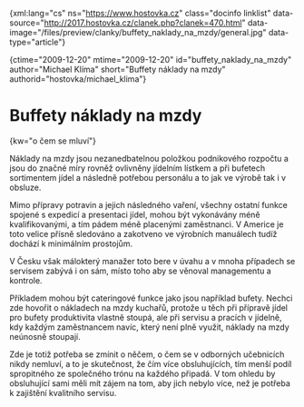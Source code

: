 
{xml:lang="cs" ns="https://www.hostovka.cz" class="docinfo linklist" data-source="http://2017.hostovka.cz/clanek.php?clanek=470.html" data-image="/files/preview/clanky/buffety\_naklady\_na_mzdy/general.jpg" data-type="article"}

{ctime="2009-12-20" mtime="2009-12-20" id="buffety\_naklady\_na\_mzdy" author="Michael Klíma" short="Buffety náklady na mzdy" authorid="hostovka/michael\_klima"}

# Buffety náklady na mzdy

<!-- generated attribute kw by user_udpatekw.sh on 2020-02-28, do not edit -->

{kw="o čem se mluví"}

Náklady na mzdy jsou nezanedbatelnou položkou podnikového rozpočtu a jsou do značné míry rovněž ovlivněny jídelním lístkem a při bufetech sortimentem jídel a následně potřebou personálu a to jak ve výrobě tak i v obsluze. 

Mimo přípravy potravin a jejich následného vaření, všechny ostatní funkce spojené s expedicí a presentaci jídel, mohou být vykonávány méně kvalifikovanými, a tím pádem méně placenými zaměstnanci. V Americe je toto velice přísně sledováno a zakotveno ve výrobních manuálech tudíž dochází k minimálním prostojům.

V Česku však málokterý manažer toto bere v úvahu a v mnoha případech se servisem zabývá i on sám, místo toho aby se věnoval managementu a kontrole.

Příkladem mohou být cateringové funkce jako jsou například bufety. Nechci zde hovořit o nákladech na mzdy kuchařů, protože u těch při přípravě jídel pro bufety produktivita vlastně stoupá, ale při servisu a pracích v jídelně, kdy každým zaměstnancem navíc, který není plně využit, náklady na mzdy neúnosně stoupají.

Zde je totiž potřeba se zmínit o něčem, o čem se v odborných učebnicích nikdy nemluví, a to je skutečnost, že čím více obsluhujících, tím menší podíl spropitného ze společného trónu na každého připadá. V tom ohledu by obsluhující sami měli mít zájem na tom, aby jich nebylo více, než je potřeba k zajištění kvalitního servisu.

